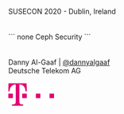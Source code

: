 <!-- .slide: data-state="cover" id="cover-page" data-timing="20" -->
<br>
SUSECON 2020 - Dublin, Ireland
<br>
<br>
<br>
``` none
Ceph Security
```
<br>
<br>
<br>
Danny Al-Gaaf | <a href="https://twitter.com/dannyalgaaf">@dannyalgaaf</a> <br>
Deutsche Telekom AG <br>
<br>
<img src="images/T_Logo_3c_p_DE.png" style="height:45px;width:auto;margin:0px">


